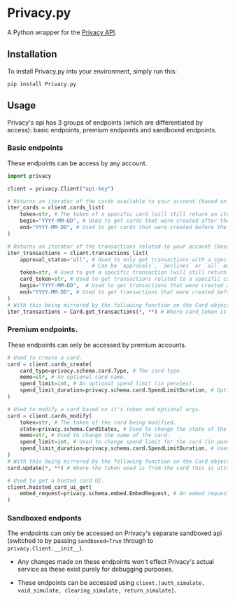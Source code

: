 # Privacy.py
A Python wrapper for the [Privacy API](https://developer.privacy.com/).

## Installation

To install Privacy.py into your environment, simply run this:

```
pip install Privacy.py
```

## Usage

Privacy's api has 3 groups of endpoints (which are differentiated by access):
basic endpoints, premium endpoints and sandboxed endpoints. 

### Basic endpoints

These endpoints can be access by any account. 

```python
import privacy

client = privacy.Client("api-key")

# Returns an iterator of the cards available to your account (based on optional args).
iter_cards = client.cards_list(
    token=str, # The token of a specific card (will still return an iterator of either 1 or 0 object(s)).
    begin="YYYY-MM-DD", # Used to get cards that were created after the specified date.
    end="YYYY-MM-DD", # Used to get cards that were created before the specified date.
)

# Returns an iterator of the transactions related to your account (based on optional args).
iter_transactions = client.transactions_list(
    approval_status="all", # Used to only get transactions with a specific status.
                           # Can be `approvals`, `declines` or `all` and defaults to `all`.
    token=str, # Used to get a specific transaction (will still return an iterator if passed).
    card_token=str, # Used to get transactions related to a specific card.
    begin="YYYY-MM-DD",  # Used to get transactions that were created after the specified date.
    end="YYYY-MM-DD", # Used to get transactions that were created before the specified date.
)
# With this being mirrored by the following function on the Card object.
iter_transactions = Card.get_transactions(*, **) # Where card_token is from card this is attached to.
```

### Premium endpoints. 

These endpoints can only be accessed by premium accounts. 

```python
# Used to create a card.
card = client.cards_create(
    card_type=privacy.schema.card.Type, # The card type.
    memo=str, # An optional card name.
    spend_limit=int, # An optional spend limit (in pennies).
    spend_limit_duration=privacy.schema.card.SpendLimitDuration, # Optional, used to set how long the spend limit lasts.
)

# Used to modify a card based on it's token and optional args.
card = client.cards_modify(
    token=str, # The token of the card being modified.
    state=privacy.schema.CardStates, # Used to change the state of the card (cannot be reversed when set to `CLOSED`).
    memo=str, # Used to change the name of the card.
    spend_limit=int, # Used to change spend limit for the card (in pennies).
    spend_limit_duration=privacy.schema.card.SpendLimitDuration, # Used to change how long the spend limit lasts.
)
# With this being mirrored by the following function on the Card object.
card.update(*, **) # Where the token used is from the card this is attached to.

# Used to get a hosted card UI.
client.hoisted_card_ui_get(
    embed_request=privacy.schema.embed.EmbedRequest, # An embed request object.
)
```

### Sandboxed endponts

The endpoints can only be accessed on Privacy's separate sandboxed api
(switched to by passing `sandboxed=True` through to `privacy.Client.__init__`).

* Any changes made on these endpoints won't effect Privacy's actual service as these exist purely for debugging purposes.

* These endpoints can be accessed using `client.[auth_simulate, void_simulate, clearing_simulate, return_simulate]`.
